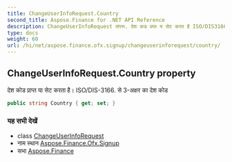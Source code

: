 ```yaml
---
title: ChangeUserInfoRequest.Country
second_title: Aspose.Finance for .NET API Reference
description: ChangeUserInfoRequest संपत्त. देश कड प्रप्त य सेट करत है ISO/DIS3166. से 3अक्षर क देश कड
type: docs
weight: 60
url: /hi/net/aspose.finance.ofx.signup/changeuserinforequest/country/
---
```

## ChangeUserInfoRequest.Country property

देश कोड प्राप्त या सेट करता है। ISO/DIS-3166. से 3-अक्षर का देश कोड

```csharp
public string Country { get; set; }
```

### यह सभी देखें

* class [ChangeUserInfoRequest](../)
* नाम स्थान [Aspose.Finance.Ofx.Signup](../../changeuserinforequest/)
* सभा [Aspose.Finance](../../../)


